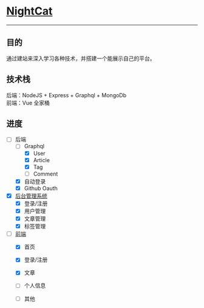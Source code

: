 # [NightCat](http://nightcat.win/)

------

## 目的
通过建站来深入学习各种技术，并搭建一个能展示自己的平台。

## 技术栈
后端：NodeJS + Express + Graphql + MongoDb<br>
前端：Vue 全家桶<br>

## 进度
- [ ] 后端
  - [ ] Graphql
    - [x] User
    - [x] Article
    - [x] Tag
    - [ ] Comment
  - [x] 自动登录
  - [x] Github Oauth
- [x] [后台管理系统](https://nightcat.win/admin)
  - [x] 登录/注册
  - [x] 用户管理
  - [x] 文章管理
  - [x] 标签管理
- [ ] [前端](https://nightcat.win/)
  - [x] 首页
  - [x] 登录/注册
  - [x] 文章
  - [ ] 个人信息
  - [ ] 其他


